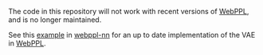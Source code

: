 The code in this repository will not work with recent versions
of [WebPPL](http://webppl.org), and is no longer maintained.

See this [example](https://github.com/null-a/webppl-nn/blob/master/examples/vae.wppl)
in [webppl-nn](https://github.com/null-a/webppl-nn) for an up to date implementation of
the VAE in [WebPPL](http://webppl.org).
